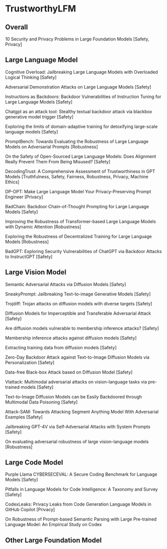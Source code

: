 # TrustworthyLFM

## Overall

10 Security and Privacy Problems in Large Foundation Models [Safety, Privacy]




## Large Language Model

Cognitive Overload: Jailbreaking Large Language Models with Overloaded Logical Thinking [Safety]

Adversarial Demonstration Attacks on Large Language Models [Safety]

Instructions as Backdoors: Backdoor Vulnerabilities of Instruction Tuning for Large Language Models [Safety]

Chatgpt as an attack tool: Stealthy textual backdoor attack via blackbox generative model trigger [Safety]

Exploring the limits of domain-adaptive training for detoxifying large-scale language models [Safety]

PromptBench: Towards Evaluating the Robustness of Large Language Models on Adversarial Prompts [Robustness]

On the Safety of Open-Sourced Large Language Models: Does Alignment Really Prevent Them From Being Misused? [Safety]

DecodingTrust: A Comprehensive Assessment of Trustworthiness in GPT Models [Truthfulness, Safety, Fairness, Robustness, Privacy, Machine Ethics]

DP-OPT: Make Large Language Model Your Privacy-Preserving Prompt Engineer [Privacy]

BadChain: Backdoor Chain-of-Thought Prompting for Large Language Models [Safety]

Improving the Robustness of Transformer-based Large Language Models with Dynamic Attention [Robustness]

Exploring the Robustness of Decentralized Training for Large Language Models [Robustness]

BadGPT: Exploring Security Vulnerabilities of ChatGPT via Backdoor Attacks to InstructGPT [Safety]










## Large Vision Model

Semantic Adversarial Attacks via Diffusion Models [Safety]

SneakyPrompt: Jailbreaking Text-to-image Generative Models [Safety]

Trojdiff: Trojan attacks on diffusion models with diverse targets [Safety]

Diffusion Models for Imperceptible and Transferable Adversarial Attack [Safety]

Are diffusion models vulnerable to membership inference attacks? [Safety]

Membership inference attacks against diffusion models [Safety]

Extracting training data from diffusion models [Safety]

Zero-Day Backdoor Attack against Text-to-Image Diffusion Models via Personalization [Safety]

Data-free Black-box Attack based on Diffusion Model [Safety]

Vlattack: Multimodal adversarial attacks on vision-language tasks via pre-trained models [Safety]

Text-to-Image Diffusion Models can be Easily Backdoored through Multimodal Data Poisoning [Safety]

Attack-SAM: Towards Attacking Segment Anything Model With Adversarial Examples [Safety]

Jailbreaking GPT-4V via Self-Adversarial Attacks with System Prompts [Safety]

On evaluating adversarial robustness of large vision-language models [Robustness]



## Large Code Model

Purple Llama CYBERSECEVAL: A Secure Coding Benchmark for Language Models [Safety]

Pitfalls in Language Models for Code Intelligence: A Taxonomy and Survey [Safety]

CodexLeaks: Privacy Leaks from Code Generation Language Models in GitHub Copilot [Privacy]

On Robustness of Prompt-based Semantic Parsing with Large Pre-trained Language Model: An Empirical Study on Codex

## Other Large Foundation Model
